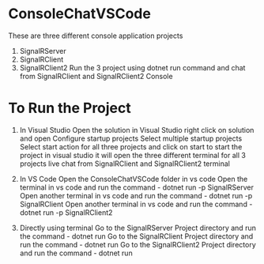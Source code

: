 # ConsoleChatVSCode


These are three different console application projects
1. SignalRServer
2. SignalRClient
3. SignalRClient2
Run the 3 project using dotnet run command and chat from SignalRClient and SignalRClient2 Console


# To Run the Project
1. In Visual Studio
Open the solution in Visual Studio
right click on solution and open Configure startup projects
Select multiple startup projects
Select start action for all three projects
and click on start to start the project in visual studio
it will open the three different terminal for all 3 projects
live chat from SignalRClient and SignalRClient2 terminal

2. In VS Code
Open the ConsoleChatVSCode folder in vs code
Open the terminal in vs code and run the command - dotnet run -p SignalRServer
Open another terminal in vs code and run the command - dotnet run -p SignalRClient
Open another terminal in vs code and run the command - dotnet run -p SignalRClient2


3. Directly using terminal
Go to the SignalRServer Project directory and run the command - dotnet run
Go to the SignalRClient Project directory and run the command - dotnet run
Go to the SignalRClient2 Project directory and run the command - dotnet run